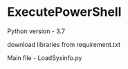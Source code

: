 # ExecutePowerShell
Python version - 3.7

download libraries from requirement.txt

Main file - LoadSysinfo.py 
